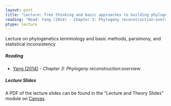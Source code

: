 ```yaml
---
layout: post
title: "Lecture: Tree thinking and basic approaches to building phylogenies"
reading: "Read: Yang (2014) - Chapter 3: Phylogeny reconstruction:overview"
ptype: lecture
---
```



Lecture on phylogenetics terminology and basic methods, parsimony, and statistical inconsistency

<h5>Reading</h5>

* [Yang (2014)](https://www-oxfordscholarship-com.proxy.lib.iastate.edu/view/10.1093/acprof:oso/9780199602605.001.0001/acprof-9780199602605-chapter-3) - _Chapter 3: Phylogeny reconstruction:overview_


<h5>Lecture Slides</h5>

A PDF of the lecture slides can be found in the "Lecture and Theory Slides" module on [Canvas](https://canvas.iastate.edu/courses/68351).
